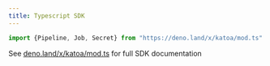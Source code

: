 ```yaml
---
title: Typescript SDK
---
```



```typescript
import {Pipeline, Job, Secret} from "https://deno.land/x/katoa/mod.ts"
```

See [deno.land/x/katoa/mod.ts](https://deno.land/x/katoa/mod.ts) for full SDK documentation